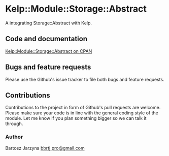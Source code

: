 # Kelp::Module::Storage::Abstract
A integrating Storage::Abstract with Kelp.

## Code and documentation
[Kelp::Module::Storage::Abstract on CPAN](https://metacpan.org/release/Kelp-Module-Storage-Abstract)

## Bugs and feature requests
Please use the Github's issue tracker to file both bugs and feature requests.

## Contributions
Contributions to the project in form of Github's pull requests are
welcome. Please make sure your code is in line with the general
coding style of the module. Let me know if you plan something
bigger so we can talk it through.

### Author
Bartosz Jarzyna <bbrtj.pro@gmail.com>

